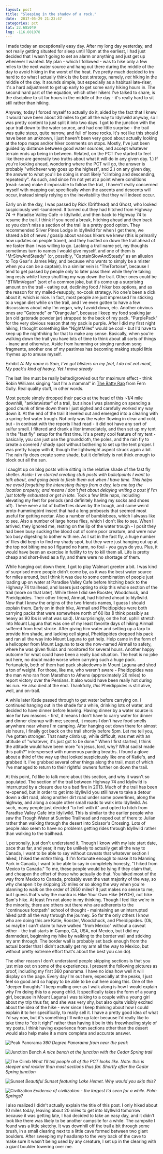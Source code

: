 ```yaml
---
layout: post
title: "Sleeping in the shadow of a rock."
date:  2017-05-29 21:23:47
categories: pct
lat: 33.685049
lng: -116.601078
---
```

I made today an exceptionally easy day.  After my long day yesterday, and not really getting situated for sleep until 10pm at the earliest, I had just decided that I wasn't going to set an alarm or anything and just get up whenever I wanted.  My plan - which I followed - was to hike only a few miles to the next water source and hang out there during the middle of the day to avoid hiking in the worst of the heat.  I've pretty much decided to try hard to do what I actually think is the best strategy, namely, *not* hiking in the middle of the day.  It sounds simple, but especially as a habitual late-riser, it's a hard adjustment to get up early to get some early hiking hours in.  The second hard part of the equation, which other hikers I've talked to share, is the discipline to sit for hours in the middle of the day - it's really hard to sit still rather than hiking.

Anyway, today I forced myself to actually do it, aided by the fact that I knew it would have been about 30 miles to get all the way to Idyllwild anyway, so I was pretty content to just split it into two days.  I got to the junction with the spur trail down to the water source, and had one little surprise - the trail was quite steep, quite narrow, and full of loose rocks.  It's not like this should have been an unknown, I just haven't been very good about actually looking at the topo maps and/or hiker comments on stops.  Mostly, I've just been guided by distance between good water sources, and accept whatever terrain ends up being in between.  Related, on the PCT I've started to feel like there are generally two truths about what it will do in any given day.  1.)  If you're looking ahead, wondering where the PCT will go, the answer is probably "whichever way goes up the highest", and 2.) on any given day, the answer to what you'll be doing is most likely "climbing and descending, repeatedly".  As such, and since I'm not yet at a point where conditions (read: snow) make it impossible to follow the trail, I haven't really concerned myself with mapping out specifically when the ascents and descents will occur, instead simply relying on the inevitability that they will indeed occur.

Early on in the day, I was passed by Rick (Drifthead) and Ghost, who looked suspiciously well-laundered.  It turned out they had hitched from Highway 74 -> Paradise Valley Cafe -> Idyllwild, and then back to Highway 74 to resume the trail.  I think if you need a break, hitching ahead and then back so you don't miss a section of the trail is a pretty good option.  They recommended Silver Pines Lodge in Idyllwild for when I get there, we shared a bit of news / gossip about various hikers we knew (this is primarily how updates on people travel), and they hustled on down the trail ahead of me faster than I was willing to go.  Lacking a trail name yet, my thoughts sometimes turn to names I would give myself, and one of them is "MrSlowAndSteady" (or, possibly, "CaptainSlowAndSteady" as an allusion to Top Gear's James May, and because who wants to simply be a mister when you can be a captain).  In a similar vein is "TheTortoise", because I tend to get passed by people only to later pass them while they're taking long rests while I keep shuffling my way down the trail.  Other ones could be "BTWImVegan" (sort of a common joke, but it's come up a surprising amount on the trail - eating out, declining food / hiker box options, and as the reason for my mailed-resupply, no-cook strategy.  No one's been a dick about it, which is nice.  In fact, most people are just impressed I'm sticking to a vegan diet while on the trail, and I've even gotten to have a few discussions about why I'm vegan, why I avoid down, etc.  Another obvious ones are "Gatorade" or "OrangeJar", because I keep my food soaking jar (an old gatorade powder jar) strapped to the back of my pack.  "PurplePack" for the very obvious reason that my pack is purple.  After I did my first night hiking, I thought something like "NightMiles" would be cool - but I'd have to keep up the nighthiking for that to make any sense.  Basically, when you're walking down the trail you have lots of time to think about all sorts of things - inane and otherwise.  Aside from humming or singing random song fragments, another one of my pastimes has becoming making stupid little rhymes up to amuse myself.  

Exhibit A:
*My name is Sam,
I've got blisters on my feet,
I do not eat meat,
My pack's kind of heavy,
Yet I move steady*

The last line must be really belted/growled out for maximum effect - think Robin Williams singing "but I'm a mammal" in [The Batty Rap](https://g.co/kgs/ofGBB0) from Fern Gully.  Real quality stuff, in other words.

Most people simply dropped their packs at the head of this ~1/4 mile downhill, "ankletwister" of a trail, but since I was planning on spending a good chunk of time down there I just sighed and carefully worked my way down it.  At the end of the trail it leveled out and emerged into a clearing with a spring-fed water trough.  Not only was the water flowing in clear and cold, but - in contrast with the reports I had read - it did not have any sort of sulfur smell.  I filtered and drank a liter immediately, and then set up my tent in the "fast fly" setup for the first time.  It's a pretty cool feature of my tent - basically, you can just use the groundcloth, the poles, and the rain fly to create a covered / shady spot without bothering to set up the tent proper.  I was pretty happy with it, though the lightweight aspect struck again a bit.  The rain fly does create some shade, but it definitely is not thick enough to block out all the sun.

I caught up on blog posts while sitting in the relative shade of the fast fly shelter. *Aside: I've started creating stub posts with bulletpoints I want to talk about, and going back to flesh them out when I have time.  This helps me avoid forgetting the interesting things from a day, lets me tag the location properly, and means I don't fret about delaying writing a post if I'm just totally exhausted or get in late.*  Took a few little naps, including elevating my feet for periods (and definitely having my socks and shoes off).  There were a lot of butterflies down by the trough, and some weird proto-hummingbird insect that had a long proboscis that seemed most useful for getting nectar.  Also a number of bumblebees, which I always like to see.  Also a number of large horse flies, which I don't like to see.  When I arrived, they ignored me, resting on the lip of the water trough - I posit they had been busy sucking the blood out of some poor creature, and were now too busy digesting to bother with me.  As I sat in the fast fly, a huge number of flies did begin to find my shady spot, but they were just hanging out up at the top not biting me so I figured no harm, no foul - you guys do you.  Plus, it would have been an exercise in futility to try to kill them all.  Life is pretty cheap and short-lived as a fly, and there were no shortage of them.

While hanging out down there, I got to play Walmart greeter a bit.  I was kind of surprised more people didn't come by, as it was the best water source for miles around, but I think it was due to some combination of people just loading up on water at Paradise Valley Cafe before hitching back to the Highway 74 trailhead, and losers just opting to skip this whole section of the trail (more on that later).  While there I did see Rooster, Woodchuck, and Pheidippides.  Their other friend, Airmail, had hitched ahead to Idyllwild.  Now that I know the origins of the two friends names, I guess I should explain them.  Early on in their hike, Airmail and Pheidippides were both carrying packs that were somewhere north of 60 lbs (I think possibly as heavy as 90 lbs is what was said).  Unsurprisingly, on the hot, uphill stretch into Mount Laguna that was one of my least favorite days of hiking Airmail suffered from heat stroke.  After giving him water and setting up a tarp to provide him shade, and lacking cell signal, Pheidippides dropped his pack and ran all the way into Mount Laguna to get help.  Help came in the form of a helicopter from Mount Laguna to take the now-named Airmail to safety, where he was given fluids and monitored for several hours.  Another happy outcome for what could have been a really bad situation.  The heat is no joke out here, no doubt made worse when carrying such a huge pack.  Fortunately, both of them had pack shakedowns in Mount Laguna and shed a ton of weight.  For those, like me, who weren't aware - Pheidippides was the man who ran from Marathon to Athens (approximately 26 miles) to report victory over the Persians.  It also would have been really hot during his run.  He also died at the end.  Thankfully, *this* Pheidippides is still alive, well, and on-trail.

A while later Katie passed through to get water before carrying on.  I continued hanging out in the shade for a while, drinking lots of water, and decided to have dinner before leaving.  Having dinner by a water source is nice for two reasons - first, it means I don't have to carry water for dinner and dinner cleanup with me; second, it means I don't have food smells anywhere near where I'm camping.  After hanging out down there for almost six hours, I finally got back on the trail shortly before 5pm.  Let me tell you, I've gotten stronger.  That nasty climb up, while difficult, was met with an attitude of "whatever, it's just got to be done."  When I first started, I think the attitude would have been more "oh jesus, lord, why? What sadist made this path?" interspersed with numerous panting breaths.  I found a glove about a third of the way up that looked suspiciously like one of Katie's, and grabbed it.  I've grabbed several other things along the trail, most of which I've managed to return to their rightful owners further on down the trail.

At this point, I'd like to talk more about this section, and why it wasn't so populated.  The section of the trail between Highway 74 and Idyllwild is interrupted by a closure due to a bad fire in 2013.  Much of the trail has been re-opened, but in order to get into Idyllwild you still have to take a detour down a dirt road, along another dirt road under some powerlines, along the highway, and along a couple other small roads to walk into Idyllwild.  As such, many people just decided "to hell with it" and opted to hitch from Paradise Valley Cafe into Idyllwild.  This is similar to the earlier people who saw the Trough Water at Sunrise Trailhead and noped out of there to Julian rather than walking through the desert into Scissor's Crossing.  Lots of people also seem to have no problems getting rides through Idyllwild rather than walking to the trailhead.

I, personally, just don't understand it.  Though I know with my late start date, pace thus far, and year, it may be unlikely to actually get all the way to Canada, I want to be able to say without caveats that whatever section I hiked, I hiked the *entire* thing.  If I'm fortunate enough to make it to Manning Park in Canada, I want to be able to say in completely honesty, "I hiked from Mexico to Canada."  To me, these people would be lying if they claim that, and cheapen the effort of those who actually do that.  You hiked most of the way from Mexico to Canada, probably even the vast majority of the way, so why cheapen it by skipping 20 miles or so along the way when you're planning to walk on the order of 2650 miles?  It just makes no sense to me, but I guess that's why the mantra is Hike Your Own Hike (HYOH), not hike Sam's hike.  At least I'm not alone in my thinking.  Though I feel like we're in the minority, there are others out there who are adherents to the "continuous footpath" school of thought - maintaining an uninterrupted hiked path all the way through the journey.  So far the only others I know who are doing this are Katie, Rooster, Woodchuck, and Pheidippides.  (Ok, so maybe I can't claim to have walked "from Mexico" without a caveat either - the trail starts in Campo, CA, USA, not Mexico, but I did my damnedest, beginning my hike by walking to the border wall and sticking my arm through.  The border wall is probably set back enough from the actual border that I didn't actually get my arm all the way to Mexico, but without pretty extreme effort that's about the best you can do).

The other reason I don't understand people skipping sections is that you just miss out on some of the experiences.  I present the following pictures as proof, including my first 360 panorama.  I have no idea how well it will display on the page.  Every day I'm out here, especially at the peaks, I just feel so good and so happy to be able to be out here doing this.  One of the "deeper thoughts" I keep mulling over as I walk along is how I would explain why I'm doing this to a young child.  It specifically takes the form of a young girl, because in Mount Laguna I was talking to a couple with a young girl about my trip thus far, and she was very shy, but also quite visibly excited about the idea of the hike - ever since I keep thinking about how I could explain it to her specifically, to really sell it.  I have a pretty good idea of what I'd say now, but it's something I'll write up later because I'd really like to take time to "do it right" rather than having it be in this freewheeling style of my posts.  I think having experience from sections other than the desert would also help make it a more complete and accurate answer.

![Peak Panorama](/assets/img/posts/0529_peakpano.jpg)
*360 Degree Panorama from near the peak*

![Junction Bench](/assets/img/posts/0529_junctionbench.jpg)
*A nice bench at the junction with the Cedar Spring trail*

![The Climb](/assets/img/posts/0529_climb.jpg)
*What I'll tell people all of the PCT looks like.  Note: this is steeper and rockier than most sections thus far.  Shortly after the Cedar Spring junction*

![Sunset](/assets/img/posts/0529_sunset.jpg)
*Beautiful Sunset featuring Lake Hemet.  Why would you skip this?*

![Civilization](/assets/img/posts/0529_civilization.jpg)
*Evidence of civilization - the largest I'd seen for a while.  Palm Springs?*

I also realized I didn't actually explain the title of this post.  I only hiked about 10 miles today, leaving about 20 miles to get into Idyllwild tomorrow because it was getting late, I had decided to take an easy day, and it didn't look like there was likely to be another campsite for a while.  The campsite I found was a little sketchy.  It was downhill off the trail a bit through some brush, in a small clearing next to a little cave formed between two giant boulders.  After sweeping my headlamp to the very back of the cave to make sure it wasn't being used by any creature, I set up in the clearing with a giant boulder towering over me.